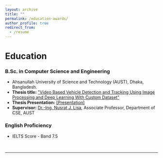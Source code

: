 ```yaml
---
layout: archive
title: ""
permalink: /education-awards/
author_profile: true
redirect_from:
  - /resume
---
```



# Education

### B.Sc. in Computer Science and Engineering


* Ahsanullah University of Science and Technology (AUST), Dhaka, Bangladesh.
* **Thesis title:** ["Video Based Vehicle Detection and Tracking Using Image Processing and Deep Learning With Custom Dataset"](https://www.academia.edu/68142886/Video_Based_Vehicle_Detection_and_Tracking_using_Image_Processing_and_Deep_Learning) 
* **Thesis Presentation:** [[Presentation]](https://github.com/sabbirahmedAUST/Video_based_Vehicle_Detection_and_Tracking_using_Image_Processing_and_Deep-Learning/blob/main/Thesis_presentation.pptx) 
* **Supervisor:** [Dr.-Ing. Nusrat J. Lisa](https://scholar.google.de/citations?user=2G9e3zoAAAAJ&hl=en), Associate Professor, Department of CSE, AUST

### English Proficiency

* IELTS Score - Band 7.5

<br /> 

___________________________________________
